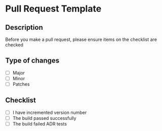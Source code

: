 # Pull Request Template

## Description

Before you make a pull request, please ensure items on the checklist are checked

## Type of changes

- [ ] Major
- [ ] Minor
- [ ] Patches

## Checklist

- [ ] I have incremented version number
- [ ] The build passed successfully
- [ ] The build failed ADR tests
